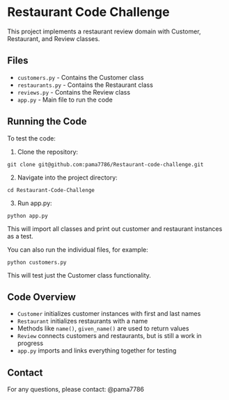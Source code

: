 
# Restaurant Code Challenge 

This project implements a restaurant review domain with Customer, Restaurant, and Review classes.

## Files

- `customers.py` - Contains the Customer class
- `restaurants.py` - Contains the Restaurant class  
- `reviews.py` - Contains the Review class 
- `app.py` - Main file to run the code

## Running the Code

To test the code:

1. Clone the repository:

```
git clone git@github.com:pama7786/Restaurant-code-challenge.git
```

2. Navigate into the project directory: 

```
cd Restaurant-Code-Challenge
```

3. Run app.py:

```
python app.py  
```

This will import all classes and print out customer and restaurant instances as a test.

You can also run the individual files, for example:

```
python customers.py
```

This will test just the Customer class functionality.  

## Code Overview

- `Customer` initializes customer instances with first and last names
- `Restaurant` initializes restaurants with a name 
- Methods like `name()`, `given_name()` are used to return values
- `Review` connects customers and restaurants, but is still a work in progress
- `app.py` imports and links everything together for testing   



## Contact 

For any questions, please contact: @pama7786